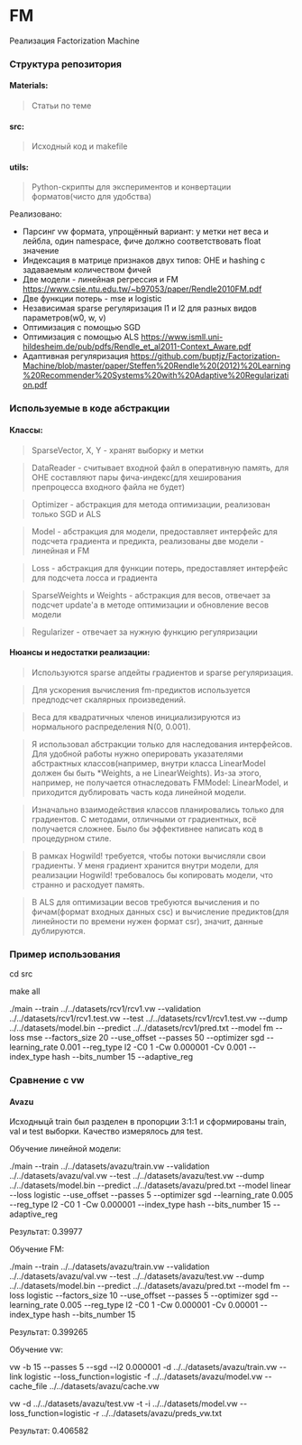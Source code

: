 # FM
Реализация Factorization Machine

### Структура репозитория

#### Materials:
> Статьи по теме

#### src:
> Исходный код и makefile

#### utils: 
> Python-скрипты для экспериментов и конвертации форматов(чисто для удобства)

Реализовано:
* Парсинг vw формата, упрощённый вариант: у метки нет веса и лейбла, один namespace, фиче должно соответствовать float значение
* Индексация в матрице признаков двух типов: OHE и hashing с задаваемым количеством фичей
* Две модели - линейная регрессия и FM https://www.csie.ntu.edu.tw/~b97053/paper/Rendle2010FM.pdf
* Две функции потерь - mse и logistic
* Независимая sparse регуляризация l1 и l2 для разных видов параметров(w0, w, v)
* Оптимизация с помощью SGD
* Оптимизация с помощью ALS https://www.ismll.uni-hildesheim.de/pub/pdfs/Rendle_et_al2011-Context_Aware.pdf
* Адаптивная регуляризация https://github.com/buptjz/Factorization-Machine/blob/master/paper/Steffen%20Rendle%20(2012)%20Learning%20Recommender%20Systems%20with%20Adaptive%20Regularization.pdf


### Используемые в коде абстракции

#### Классы:
> SparseVector, X, Y - хранят выборку и метки

> DataReader - считывает входной файл в оперативную память, для OHE составляют пары фича-индекс(для хеширования препроцесса входного файла не будет)

> Optimizer - абстракция для метода оптимизации, реализован только SGD и ALS

> Model - абстракция для модели, предоставляет интерфейс для подсчета градиента и предикта, реализованы две модели - линейная и FM

> Loss - абстракция для функции потерь, предоставляет интерфейс для подсчета лосса и градиента

> SparseWeights и Weights - абстракция для весов, отвечает за подсчет update'а в методе оптимизации и обновление весов модели

> Regularizer - отвечает за нужную функцию регуляризации

#### Нюансы и недостатки реализации:

> Используются sparse апдейты градиeнтов и sparse регуляризация.

> Для ускорения вычисления fm-предиктов используется предподсчет скалярных произведений.

> Веса для квадратичных членов инициализируются из нормального распределения N(0, 0.001).

> Я использовал абстракции только для наследования интерфейсов. Для удобной работы нужно оперировать указателями абстрактных классов(например, внутри класса LinearModel должен бы быть *Weights, а не LinearWeights). Из-за этого, например, не получается отнаследовать FMModel: LinearModel, и приходится дублировать часть кода линейной модели.

> Изначально взаимодействия классов планировались только для градиентов. С методами, отличными от градиентных, всё получается сложнее. Было бы эффективнее написать код в процедурном стиле.

> В рамках Hogwild! требуется, чтобы потоки вычисляли свои градиенты. У меня градиент хранится внутри модели, для реализации Hogwild! требовалось бы копировать модели, что странно и расходует память.

> В ALS для оптимизации весов требуются вычисления и по фичам(формат входных данных csc) и вычисление предиктов(для линейности по времени нужен формат csr), значит, данные дублируются.


### Пример использования

cd src

make all

./main --train ../../datasets/rcv1/rcv1.vw --validation ../../datasets/rcv1/rcv1.test.vw --test ../../datasets/rcv1/rcv1.test.vw --dump ../../datasets/model.bin --predict ../../datasets/rcv1/pred.txt --model fm --loss mse --factors_size 20 --use_offset --passes 50 --optimizer sgd --learning_rate 0.001 --reg_type l2 -C0 1 -Cw 0.000001 -Cv 0.001 --index_type hash --bits_number 15 --adaptive_reg


### Сравнение c vw 

#### Avazu

Исходныцй train был разделен в пропорции 3:1:1 и сформированы train, val и test выборки. Качество измерялось для test. 

Обучение линейной модели:

./main --train ../../datasets/avazu/train.vw --validation ../../datasets/avazu/val.vw --test ../../datasets/avazu/test.vw --dump ../../datasets/model.bin --predict ../../datasets/avazu/pred.txt --model linear --loss logistic --use_offset --passes 5 --optimizer sgd --learning_rate 0.005 --reg_type l2 -C0 1 -Cw 0.000001 --index_type hash --bits_number 15 --adaptive_reg

Результат:
0.39977

Обучение FM:

./main --train ../../datasets/avazu/train.vw --validation ../../datasets/avazu/val.vw --test ../../datasets/avazu/test.vw --dump ../../datasets/model.bin --predict ../../datasets/avazu/pred.txt --model fm --loss logistic --factors_size 10 --use_offset --passes 5 --optimizer sgd --learning_rate 0.005 --reg_type l2 -C0 1 -Cw 0.000001 -Cv 0.00001 --index_type hash --bits_number 15

Результат:
0.399265

Обучение vw:

vw -b 15 --passes 5 --sgd --l2 0.000001 -d ../../datasets/avazu/train.vw --link logistic --loss_function=logistic -f ../../datasets/avazu/model.vw --cache_file ../../datasets/avazu/cache.vw

vw -d ../../datasets/avazu/test.vw -t -i ../../datasets/model.vw --loss_function=logistic -r ../../datasets/avazu/preds_vw.txt

Результат:
0.406582
